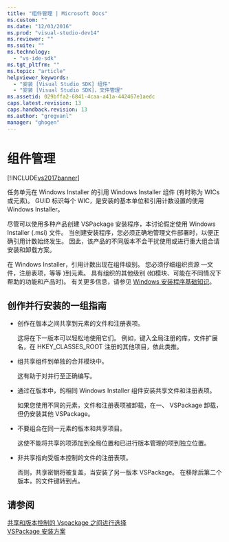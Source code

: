 ```yaml
---
title: "组件管理 | Microsoft Docs"
ms.custom: ""
ms.date: "12/03/2016"
ms.prod: "visual-studio-dev14"
ms.reviewer: ""
ms.suite: ""
ms.technology: 
  - "vs-ide-sdk"
ms.tgt_pltfrm: ""
ms.topic: "article"
helpviewer_keywords: 
  - "安装 [Visual Studio SDK] 组件"
  - "安装 [Visual Studio SDK]，文件管理"
ms.assetid: 029bffa2-6841-4caa-a41a-442467e1aedc
caps.latest.revision: 13
caps.handback.revision: 13
ms.author: "gregvanl"
manager: "ghogen"
---
```

# 组件管理
[!INCLUDE[vs2017banner](../../code-quality/includes/vs2017banner.md)]

任务单元在 Windows Installer 的引用 Windows Installer 组件 \(有时称为 WICs 或元素\)。  GUID 标识每个 WIC，是安装的基本单位和引用计数设置的使用 Windows Installer。  
  
 尽管可以使用多种产品创建 VSPackage 安装程序，本讨论假定使用 Windows Installer \(.msi\) 文件。  当创建安装程序，您必须正确地管理文件部署时，以便正确引用计数始终发生。  因此，该产品的不同版本不会干扰使用或进行重大组合请安装和卸载方案。  
  
 在 Windows Installer，引用计数出现在组件级别。  您必须仔细组织资源 —文件，注册表项，等等 \)到元素。  具有组织的其他级别 \(如模块、可能在不同情况下帮助的功能和产品时\)。  有关更多信息，请参见 [Windows 安装程序基础知识](../../extensibility/internals/windows-installer-basics.md)。  
  
## 创作并行安装的一组指南  
  
-   创作在版本之间共享到元素的文件和注册表项。  
  
     这将在下一版本可以轻松地使用它们。  例如，键入全局注册的库，文件扩展名，在 HKEY\_CLASSES\_ROOT 注册的其他项目，依此类推。  
  
-   组共享组件到单独的合并模块中。  
  
     这有助于对并行至正确编写。  
  
-   通过在版本中，的相同 Windows Installer 组件安装共享文件和注册表项。  
  
     如果您使用不同的元素，文件和注册表项被卸载，在一、 VSPackage 卸载，但仍安装其他 VSPackage。  
  
-   不要组合在同一元素的版本和共享项目。  
  
     这使不能将共享的项添加到全局位置和已进行版本管理的项到独立位置。  
  
-   非共享指向受版本控制的文件的注册表项。  
  
     否则，共享密钥将被复盖，当安装了另一版本 VSPackage。  在移除后第二个版本，的文件键转到点。  
  
## 请参阅  
 [共享和版本控制的 Vspackage 之间进行选择](../../extensibility/choosing-between-shared-and-versioned-vspackages.md)   
 [VSPackage 安装方案](../../extensibility/internals/vspackage-setup-scenarios.md)